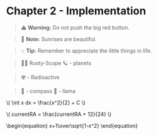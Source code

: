 # Chapter 2 - Implementation

> ⚠️ **Warning:** Do not push the big red button.

> 📝 **Note:** Sunrises are beautiful.

> 💡 **Tip:** Remember to appreciate the little things in life.  

> 🦀🔭 Rusty-Scope  🪐 - planets 

> ☢️ - Radioactive

> 🧭 - compass  🦙 - llama

\\( \int x dx = \frac{x^2}{2} + C \\)

\\( currentRA = \frac{currentRA + 12}{24} \\)

\begin{equation}
x+1\over\sqrt{1-x^2}
\end{equation}

